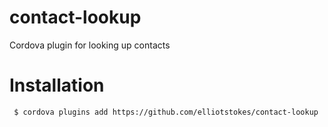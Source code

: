 # contact-lookup
Cordova plugin for looking up contacts


# Installation

     $ cordova plugins add https://github.com/elliotstokes/contact-lookup


